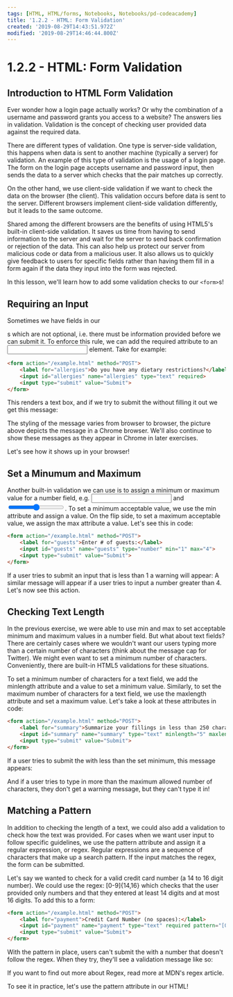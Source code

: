 ```yaml
---
tags: [HTML, HTML/forms, Notebooks, Notebooks/pd-codeacademy]
title: '1.2.2 - HTML: Form Validation'
created: '2019-08-29T14:43:51.972Z'
modified: '2019-08-29T14:46:44.800Z'
---
```


# 1.2.2 - HTML: Form Validation

## Introduction to HTML Form Validation
Ever wonder how a login page actually works? Or why the combination of a username and password grants you access to a website? The answers lies in validation. Validation is the concept of checking user provided data against the required data.

There are different types of validation. One type is server-side validation, this happens when data is sent to another machine (typically a server) for validation. An example of this type of validation is the usage of a login page. The form on the login page accepts username and password input, then sends the data to a server which checks that the pair matches up correctly.

On the other hand, we use client-side validation if we want to check the data on the browser (the client). This validation occurs before data is sent to the server. Different browsers implement client-side validation differently, but it leads to the same outcome.

Shared among the different browsers are the benefits of using HTML5's built-in client-side validation. It saves us time from having to send information to the server and wait for the server to send back confirmation or rejection of the data. This can also help us protect our server from malicious code or data from a malicious user. It also allows us to quickly give feedback to users for specific fields rather than having them fill in a form again if the data they input into the form was rejected.

In this lesson, we'll learn how to add some validation checks to our `<form>`s!


## Requiring an Input
Sometimes we have fields in our <form>s which are not optional, i.e. there must be information provided before we can submit it. To enforce this rule, we can add the required attribute to an <input> element. Take for example:

```html
<form action="/example.html" method="POST"> 
	<label for="allergies">Do you have any dietary restrictions?</label>
	<input id="allergies" name="allergies" type="text" required>
	<input type="submit" value="Submit"> 
</form>
```

This renders a text box, and if we try to submit the <form> without filling it out we get this message:

The styling of the message varies from browser to browser, the picture above depicts the message in a Chrome browser. We'll also continue to show these messages as they appear in Chrome in later exercises.

Let's see how it shows up in your browser!


## Set a Minumum and Maximum

Another built-in validation we can use is to assign a minimum or maximum value for a number field, e.g. <input type="number"> and <input type="range">. To set a minimum acceptable value, we use the min attribute and assign a value. On the flip side, to set a maximum acceptable value, we assign the max attribute a value. Let's see this in code:

```html
<form action="/example.html" method="POST"> 
	<label for="guests">Enter # of guests:</label> 
	<input id="guests" name="guests" type="number" min="1" max="4"> 
	<input type="submit" value="Submit"> 
</form>
```

If a user tries to submit an input that is less than 1 a warning will appear:
A similar message will appear if a user tries to input a number greater than 4. Let's now see this action.


## Checking Text Length

In the previous exercise, we were able to use min and max to set acceptable minimum and maximum values in a number field. But what about text fields? There are certainly cases where we wouldn't want our users typing more than a certain number of characters (think about the message cap for Twitter). We might even want to set a minimum number of characters. Conveniently, there are built-in HTML5 validations for these situations.

To set a minimum number of characters for a text field, we add the minlength attribute and a value to set a minimum value. Similarly, to set the maximum number of characters for a text field, we use the maxlength attribute and set a maximum value. Let's take a look at these attributes in code:

```html
<form action="/example.html" method="POST"> 
	<label for="summary">Summarize your fillings in less than 250 characters</label> 
	<input id="summary" name="summary" type="text" minlength="5" maxlength="250" required> 
	<input type="submit" value="Submit"> 
</form>
```

If a user tries to submit the <form> with less than the set minimum, this message appears:

And if a user tries to type in more than the maximum allowed number of characters, they don't get a warning message, but they can't type it in!


## Matching a Pattern

In addition to checking the length of a text, we could also add a validation to check how the text was provided. For cases when we want user input to follow specific guidelines, we use the pattern attribute and assign it a regular expression, or regex. Regular expressions are a sequence of characters that make up a search pattern. If the input matches the regex, the form can be submitted.

Let's say we wanted to check for a valid credit card number (a 14 to 16 digit number). We could use the regex: [0-9]{14,16} which checks that the user provided only numbers and that they entered at least 14 digits and at most 16 digits. To add this to a form:

```html
<form action="/example.html" method="POST"> 
	<label for="payment">Credit Card Number (no spaces):</label>
	<input id="payment" name="payment" type="text" required pattern="[0-9]{14,16}"> 
	<input type="submit" value="Submit"> 
</form>
```

With the pattern in place, users can't submit the <form> with a number that doesn't follow the regex. When they try, they'll see a validation message like so:

If you want to find out more about Regex, read more at MDN's regex article.

To see it in practice, let's use the pattern attribute in our HTML!
